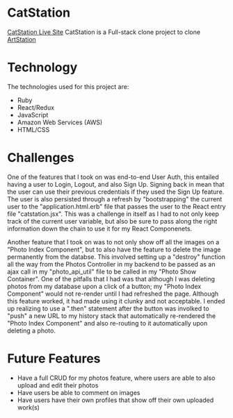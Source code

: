 # CatStation

[CatStation Live Site](https://catstation-app.herokuapp.com/)
CatStation is a Full-stack clone project to clone [ArtStation](https://www.artstation.com)

# Technology

The technologies used for this project are: 
  - Ruby
  - React/Redux
  - JavaScript
  - Amazon Web Services (AWS)
  - HTML/CSS
  
# Challenges
  
One of the features that I took on was end-to-end User Auth, this entailed having a user to Login, Logout, and also Sign Up. Signing back in mean that the user can use their previous credentials if they used the Sign Up feature. The user is also persisted through a refresh by "bootstrapping" the current user to the "application.html.erb" file that passes the user to the React entry file "catstation.jsx". This was a challenge in itself as I had to not only keep track of the current user variable, but also be sure to pass along the right information down the chain to use it for my React Componenets. 

Another feature that I took on was to not only show off all the images on a "Photo Index Component", but to also have the feature to delete the image permanently from the databse. This involved setting up a "destroy" function all the way from the Photos Controller in my backend to be passed as an ajax call in my "photo_api_util" file to be called in my "Photo Show Container". One of the pitfalls that I had was that although I was deleting photos from my database upon a click of a button; my "Photo Index Component" would not re-render until I had refreshed the page. Although this feature worked, it had made using it clunky and not acceptable. I ended up realizing to use a ".then" statement after the button was involked to "push" a new URL to my history stack that automatically re-rendered the "Photo Index Component" and also re-routing to it automatically upon deleting a photo. 

# Future Features

- Have a full CRUD for my photos feature, where users are able to also upload and edit their photos
- Have users be able to comment on images
- Have users have their own profiles that show off their own uploaded work(s)


